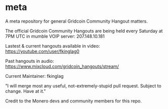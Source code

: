 # meta
A meta repository for general Gridcoin Community Hangout matters.

The official Gridcoin Community Hangouts are being held every Saturday at 7PM UTC in mumble VOIP server: 207.148.10.181

Lastest & current hangouts available in video: https://youtube.com/user/fkinglag0

Past hangouts in audio: https://www.mixcloud.com/gridcoin_hangouts/stream/

Current Maintainer: fkinglag

"I will merge most any useful, not-extremely-stupid pull request. Subject to change. Have at it."

Credit to the Monero devs and community members for this repo.
